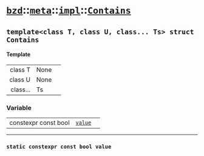 # [`bzd`](../../../../index.md)::[`meta`](../../../index.md)::[`impl`](../../index.md)::[`Contains`](../index.md)

## `template<class T, class U, class... Ts> struct Contains`

#### Template
||||
|---:|:---|:---|
|class T|None||
|class U|None||
|class...|Ts||
### Variable
||||
|---:|:---|:---|
|constexpr const bool|[`value`](./index.md)||
------
### `static constexpr const bool value`

